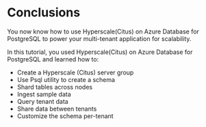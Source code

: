 # Conclusions

You now know how to use Hyperscale(Citus) on Azure Database for PostgreSQL to power your multi-tenant application for scalability.

In this tutorial, you used Hyperscale(Citus) on Azure Database for PostgreSQL and learned how to:

- Create a Hyperscale (Citus) server group
-	Use Psql utility to create a schema
-	Shard tables across nodes
-	Ingest sample data
-	Query tenant data
-	Share data between tenants
-	Customize the schema per-tenant

